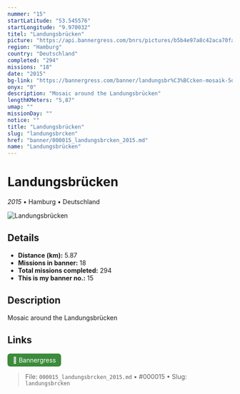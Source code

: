 ```yaml
---
nummer: "15"
startLatitude: "53.545576"
startLongitude: "9.970032"
titel: "Landungsbrücken"
picture: "https://api.bannergress.com/bnrs/pictures/b5b4e97a8c42aca70facc47acb35a5ca"
region: "Hamburg"
country: "Deutschland"
completed: "294"
missions: "18"
date: "2015"
bg-link: "https://bannergress.com/banner/landungsbr%C3%BCcken-mosaik-5dad"
onyx: "0"
description: "Mosaic around the Landungsbrücken"
lengthKMeters: "5,87"
umap: ""
missionDay: ""
notice: ""
title: "Landungsbrücken"
slug: "landungsbrcken"
href: "banner/000015_landungsbrcken_2015.md"
name: "Landungsbrücken"
---
```

# Landungsbrücken

*2015* • Hamburg • Deutschland

![Landungsbrücken](https://api.bannergress.com/bnrs/pictures/b5b4e97a8c42aca70facc47acb35a5ca)



## Details
- **Distance (km):** 5.87
- **Missions in banner:** 18
- **Total missions completed:** 294
- **This is my banner no.:** 15



## Description
Mosaic around the Landungsbrücken



## Links
<a href="https://bannergress.com/banner/landungsbr%C3%BCcken-mosaik-5dad" target="_blank" style="display:inline-block;margin-right:8px;padding:6px 12px;background:#3c8b3c;color:#fff;text-decoration:none;border-radius:6px;">🔗 Bannergress</a>



> File: `000015_landungsbrcken_2015.md` • #000015 • Slug: `landungsbrcken`
